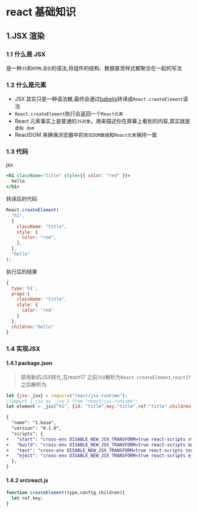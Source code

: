 # react 基础知识

## 1.JSX 渲染

### 1.1 什么是 JSX

是一种`JS`和`HTML混合`的语法,将组件的结构、数据甚至样式都聚合在一起的写法

### 1.2 什么是元素

- JSX 其实只是一种语法糖,最终会通过[babeljs](https://www.babeljs.cn/repl#?browsers=defaults%2C%20not%20ie%2011%2C%20not%20ie_mob%2011&build=&builtIns=false&corejs=3.6&spec=false&loose=false&code_lz=DwCwjAfCCmA2sHtgHpwSA&debug=false&forceAllTransforms=false&shippedProposals=false&circleciRepo=&evaluate=false&fileSize=false&timeTravel=false&sourceType=module&lineWrap=true&presets=env%2Creact%2Cstage-2&prettier=false&targets=&version=7.15.8&externalPlugins=)转译成`React.createElement`语法
- `React.createElement`执行会返回一个`React元素`
- React 元素事实上是普通的`JS对象`，用来描述你在屏幕上看到的内容,其实就是`虚拟 dom`
- ReactDOM 来确保浏览器中的`真实DOM数据`和`React元素`保持一致

### 1.3 代码

jsx

```jsx
<h1 className="title" style={{ color: "red" }}>
  hello
</h1>
```

转译后的代码

```js
React.createElement(
  "h1",
  {
    className: "title",
    style: {
      color: "red",
    },
  },
  "hello"
);
```

执行后的结果

```js
{
  type:'h1',
  props:{
    className: "title",
    style: {
      color: 'red'
    }
  },
  children:"hello"
}
```


### 1.4 实现JSX
#### 1.4.1 package.json
> 禁用新的JSX转化,在react17 之前`JSX`解析为`React.createElement`,`react17`之后解析为
```js
let {jsx:_jsx} = require("react/jsx-runtime");
//import { jsx as _jsx } from "react/jsx-runtime";
let element = _jsx("h1", {id: "title",key:"title",ref:"title",children: "hello"}, "title");
```

```diff
{
  "name": "1.base",
  "version": "0.1.0",
  "scripts": {
+   "start": "cross-env DISABLE_NEW_JSX_TRANSFORM=true react-scripts start",
+   "build": "cross-env DISABLE_NEW_JSX_TRANSFORM=true react-scripts build",
+   "test": "cross-env DISABLE_NEW_JSX_TRANSFORM=true react-scripts test",
+   "eject": "cross-env DISABLE_NEW_JSX_TRANSFORM=true react-scripts eject"
  },
}
```
#### 1.4.2 src\react.js
```js
function createElement(type,config,children){
  let ref,key;
}
```